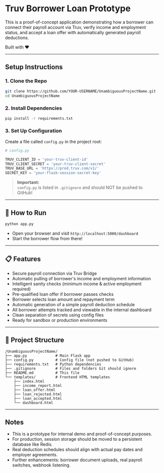 # Truv Borrower Loan Prototype

This is a proof-of-concept application demonstrating how a borrower can connect their payroll account via Truv, verify income and employment status, and accept a loan offer with automatically generated payroll deductions.

Built with ❤️

---

##  Setup Instructions

### 1. Clone the Repo

```bash
git clone https://github.com/YOUR-USERNAME/UnambiguousProjectName.git
cd UnambiguousProjectName
```

### 2. Install Dependencies

```bash
pip install -r requirements.txt
```

### 3. Set Up Configuration

Create a file called `config.py` in the project root:

```python
# config.py

TRUV_CLIENT_ID = 'your-truv-client-id'
TRUV_CLIENT_SECRET = 'your-truv-client-secret'
TRUV_BASE_URL = 'https://prod.truv.com/v1/'
SECRET_KEY = 'your-flask-session-secret-key'
```

> **Important:**  
> `config.py` is listed in `.gitignore` and should NOT be pushed to GitHub!

---

## 🏁 How to Run

```bash
python app.py
```

- Open your browser and visit `http://localhost:5000/dashboard`
- Start the borrower flow from there!

---

## 📋 Features

- Secure payroll connection via Truv Bridge
- Automatic pulling of borrower's income and employment information
- Intelligent sanity checks (minimum income & active employment required)
- Pre-qualified loan offer if borrower passes checks
- Borrower selects loan amount and repayment term
- Automatic generation of a simple payroll deduction schedule
- All borrower attempts tracked and viewable in the internal dashboard
- Clean separation of secrets using config files
- Ready for sandbox or production environments

---

## 📂 Project Structure

```
/UnambiguousProjectName/
├── app.py             # Main Flask app
├── config.py          # Config file (not pushed to GitHub)
├── requirements.txt   # Python dependencies
├── .gitignore         # Files and folders Git should ignore
├── README.md          # This file
└── templates/         # Frontend HTML templates
    ├── index.html
    ├── income_report.html
    ├── loan_offer.html
    ├── loan_rejected.html
    ├── loan_accepted.html
    └── dashboard.html
```

---

##  Notes

- This is a prototype for internal demo and proof-of-concept purposes.
- For production, session storage should be moved to a persistent database like Redis.
- Real deduction schedules should align with actual pay dates and employer agreements.
- Further enhancements: borrower document uploads, real payroll switches, webhook listening.

